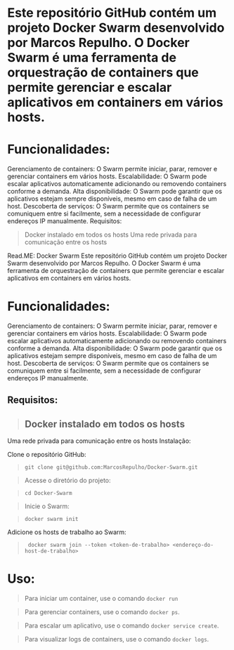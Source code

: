# Este repositório GitHub contém um projeto Docker Swarm desenvolvido por Marcos Repulho. O Docker Swarm é uma ferramenta de orquestração de containers que permite gerenciar e escalar aplicativos em containers em vários hosts.





# Funcionalidades:

Gerenciamento de containers: O Swarm permite iniciar, parar, remover e gerenciar containers em vários hosts.
Escalabilidade: O Swarm pode escalar aplicativos automaticamente adicionando ou removendo containers conforme a demanda.
Alta disponibilidade: O Swarm pode garantir que os aplicativos estejam sempre disponíveis, mesmo em caso de falha de um host.
Descoberta de serviços: O Swarm permite que os containers se comuniquem entre si facilmente, sem a necessidade de configurar endereços IP manualmente.
Requisitos:

>Docker instalado em todos os hosts
>Uma rede privada para comunicação entre os hosts


Read.ME: Docker Swarm
Este repositório GitHub contém um projeto Docker Swarm desenvolvido por Marcos Repulho. O Docker Swarm é uma ferramenta de orquestração de containers que permite gerenciar e escalar aplicativos em containers em vários hosts.

# Funcionalidades:

Gerenciamento de containers: O Swarm permite iniciar, parar, remover e gerenciar containers em vários hosts.
Escalabilidade: O Swarm pode escalar aplicativos automaticamente adicionando ou removendo containers conforme a demanda.
Alta disponibilidade: O Swarm pode garantir que os aplicativos estejam sempre disponíveis, mesmo em caso de falha de um host.
 Descoberta de serviços: O Swarm permite que os containers se comuniquem entre si facilmente, sem a necessidade de configurar endereços IP manualmente.

## Requisitos:

> ## Docker instalado em todos os hosts
Uma rede privada para comunicação entre os hosts
Instalação:

Clone o repositório GitHub:

> ``` git clone git@github.com:MarcosRepulho/Docker-Swarm.git ```

> Acesse o diretório do projeto:

> ``` cd Docker-Swarm ``` 

> Inicie o Swarm:

> ``` docker swarm init ```

Adicione os hosts de trabalho ao Swarm:

> ``` docker swarm join --token <token-de-trabalho> <endereço-do-host-de-trabalho>```


# Uso:
 
> Para iniciar um container, use o comando ``` docker run ```

> Para gerenciar containers, use o comando ``` docker ps ```.

>  Para escalar um aplicativo, use o comando ``` docker service create ```.

> Para visualizar logs de containers, use o comando ``` docker logs ```.


